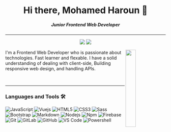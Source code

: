 <h1 align="center"> Hi there, Mohamed Haroun 👋 </h1> <h5 align="center">Junior Frontend Web Developer</h5>

---

<p align="center">
    <a href="https://www.linkedin.com/in/mohamed--haroun" target="_blank"><img src="https://img.shields.io/badge/linkedin-%230177B5?style=flat&logo=linkedin&logoColor=white"/></a>
    <a href="https://twitter.com/mohamed89147506" target="_blank"><img src="https://img.shields.io/badge/twitter-%231FA1F1?style=flat&logo=twitter&logoColor=white"/></a>
  </p>
  
  <img src="https://raw.githubusercontent.com/mohamedabusrea/mohamedabusrea/master/profile-img.png" align="right" width="25%"/>

I'm a Frontend Web Developer who is passionate about technologies. Fast learner and flexable.
I have a solid understanding of dealing with client-side, Building responsive web design, and handling APIs.




<br />

---

### Languages and Tools 🛠 

![JavaScript](https://img.shields.io/badge/-JavaScript-%23F7DF1C?style=flat-square&logo=javascript&logoColor=000000&labelColor=%23F7DF1C&color=%23FFCE5A)
![Vuejs]( https://img.shields.io/badge/-Vue-4fc08d?style=flat&logo=Vue.js&logoColor=fff)
![HTML5](https://img.shields.io/badge/-HTML5-%23E44D27?style=flat-square&logo=html5&logoColor=ffffff)
![CSS3](https://img.shields.io/badge/-CSS3-%231572B6?style=flat-square&logo=css3)
![Sass](https://img.shields.io/badge/-Sass-%23CC6699?style=flat-square&logo=sass&logoColor=ffffff)
![Bootstrap](https://img.shields.io/badge/-Bootstrap-563D7C?style=flat-square&logo=Bootstrap)
![Markdown](https://img.shields.io/badge/-Markdown-000000?style=flat-square&logo=markdown)
![Nodejs](https://img.shields.io/badge/-Nodejs-339933?style=flat-square&logo=Node.js&logoColor=ffffff)
![Npm](https://img.shields.io/badge/-npm-CB3837?style=flat-square&logo=npm)
![Firebase](https://img.shields.io/badge/-Firebase-FFCA28?style=flat-square&logo=firebase&logoColor=ffffff)
![Git](https://img.shields.io/badge/-Git-%23F05032?style=flat-square&logo=git&logoColor=%23ffffff)
![GitLab](https://img.shields.io/badge/-GitLab-FCA121?style=flat-square&logo=gitlab)
![GitHub](https://img.shields.io/badge/-GitHub-181717?style=flat-square&logo=github)
![VS Code](http://img.shields.io/badge/-VS%20Code-007ACC?style=flat-square&logo=visual-studio-code&logoColor=ffffff)
![Powershell](http://img.shields.io/badge/-Powershell-5391FE?style=flat-square&logo=powershell&logoColor=ffffff)
